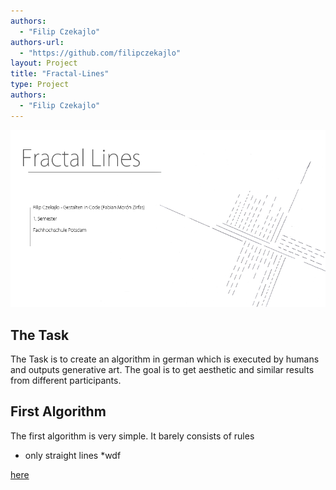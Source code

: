 ```yaml
--- 
authors: 
  - "Filip Czekajlo"
authors-url: 
  - "https://github.com/filipczekajlo"
layout: Project
title: "Fractal-Lines"
type: Project
authors:
  - "Filip Czekajlo"  
---
```


![](./splash.png)

## The Task

The Task is to create an algorithm in german which is executed by humans and outputs generative art. The goal is to get aesthetic and similar results from different participants.


## First Algorithm

The first algorithm is very simple. It barely consists of rules

* only straight lines
*wdf


[here](https://postimg.org/gallery/if0is1lq/)
